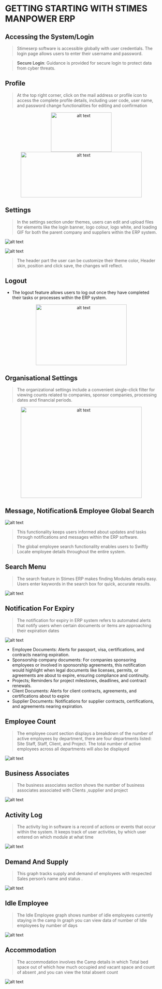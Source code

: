 # GETTING STARTING WITH STIMES MANPOWER  ERP
## Accessing the System/Login

>	Stimeserp software is accessible globally with user credentials. The login page  allows users to enter their username and password.

>	**Secure Login**:
Guidance is provided for secure login to protect data from cyber threats.

## Profile       
>	At the top right corner, click on the mail address or profile icon to access the complete profile details, including user code, user name, and password change functionalities for editing and confirmation


<div style="text-align:center;">
    <img src="images/profile-setup,1.png" alt="alt text" width="200" height="130">
</div>

<div style="text-align:center;">
    <img src="images/profile-setup.png" alt="alt text" width="400" height="150">
</div>


## Settings

>In the settings section under themes, users can edit and upload files for elements like the login banner, logo colour, logo white, and loading GIF for both the parent company and suppliers within the ERP system.

![alt text](images/Settings,theme.png)

![alt text](images/Settings,header.png)
>	The header part the user can be customize their theme color, Header skin, position and click save, the changes will reflect. 

## Logout 
    
 - The logout feature allows users to log out once they have completed their tasks or processes within the ERP system.
<div style="text-align:center;">
    <img src="logout.png" alt="alt text" width="300" height="200">
</div>

## Organisational Settings

>	The organizational settings include a convenient single-click filter for viewing counts related to companies, sponsor companies, processing dates and financial periods. 
<div style="text-align:center;">
    <img src="images/Organisation settings.png" alt="alt text" width="400" height="300">
</div>


## Message, Notification& Employee Global Search 
![alt text](<images/message,notification .png>)

>This functionality keeps users informed about updates and tasks through notifications and messages within the ERP software.

>	The global employee search functionality enables users to Swiftly Locate employee details throughout the entire system.

## Search Menu  
    
>The search feature in Stimes ERP makes finding Modules details easy. Users enter keywords in the search box for quick, accurate results.

![alt text](images/search.png)


## Notification For Expiry
>The notification for expiry in ERP system refers to automated alerts that notify users when certain documents or items are approaching their expiration dates

![alt text](<images/notification for expiry  copy.png>)
-	Employee Documents: Alerts for passport, visa, certifications, and contracts nearing expiration.
-	Sponsorship company documents: For companies sponsoring employees or involved in sponsorship agreements, this notification would highlight when legal documents like licenses, permits, or agreements are about to expire, ensuring compliance and continuity.
-	Projects; Reminders for project milestones, deadlines, and contract renewals.
-	Client Documents: Alerts for client contracts, agreements, and certifications about to expire
-	Supplier Documents: Notifications for supplier contracts, certifications, and agreements nearing expiration.

## Employee Count 
>The employee count section displays a breakdown of the number of active employees by department, there are four departments listed: Site Staff, Staff, Client, and Project. The total number of active employees across all departments will also be displayed 

![alt text](<images/employeee count.png>)

## Business Associates 
>The business associates section shows the number of business associates associated with Clients ,supplier and project

![alt text](<images/business associate .png>)

## Activity Log
>The activity log in  software is a record of actions or events that occur within the system. It keeps track of user activities, by which user entered on which module at what time 

![alt text](<images/activity log.png>)


## Demand And Supply 
>This graph tracks supply and demand of employees with respected Sales person’s name and status . 

![alt text](<images/demand & supply.png>)

## Idle Employee 
>The Idle Employee graph shows number of idle employees  currently staying in the camp
In graph you can view data of number of Idle employees by number of days 

![alt text](<images/idle employees.png>)

## Accommodation
>The accommodation involves the Camp details in which Total bed space out of which how much occupied and vacant space and count of absent ,and you can view the total absent count

![alt text](<images/accommodation .png>)